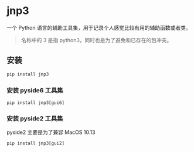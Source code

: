 # jnp3

一个 Python 语言的辅助工具集，用于记录个人感觉比较有用的辅助函数或者类。

> 名称中的 3 是指 python3，同时也是为了避免和已存在的包冲突。

## 安装

```sh
pip install jnp3
```

### 安装 pyside6 工具集

```shell
pip install jnp3[gui6]
```

### 安装 pyside2 工具集

pyside2 主要是为了兼容 MacOS 10.13

```shell
pip install jnp3[gui2]
```
